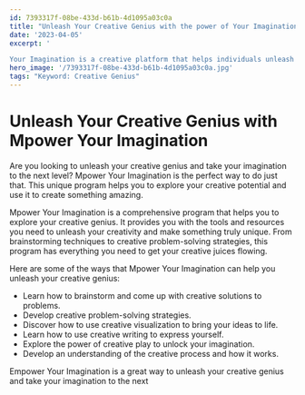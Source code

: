 ```yaml
---
id: 7393317f-08be-433d-b61b-4d1095a03c0a
title: "Unleash Your Creative Genius with the power of Your Imagination"
date: '2023-04-05'
excerpt: ' 

Your Imagination is a creative platform that helps individuals unleash their creative genius. It provides creative resources, tools, and tips to help individuals come up with original ideas and explore their creative potential. The platform also offers an online community of like-minded people who can provide support and inspiration. With Mpower Your Imagination, users can explore their creative side and develop unique ideas that can be used to create art, music, literature, and more.'
hero_image: '/7393317f-08be-433d-b61b-4d1095a03c0a.jpg'
tags: "Keyword: Creative Genius"
---
```




# Unleash Your Creative Genius with Mpower Your Imagination

Are you looking to unleash your creative genius and take your imagination to the next level? Mpower Your Imagination is the perfect way to do just that. This unique program helps you to explore your creative potential and use it to create something amazing.

Mpower Your Imagination is a comprehensive program that helps you to explore your creative genius. It provides you with the tools and resources you need to unleash your creativity and make something truly unique. From brainstorming techniques to creative problem-solving strategies, this program has everything you need to get your creative juices flowing. 

Here are some of the ways that Mpower Your Imagination can help you unleash your creative genius:

* Learn how to brainstorm and come up with creative solutions to problems.
* Develop creative problem-solving strategies.
* Discover how to use creative visualization to bring your ideas to life.
* Learn how to use creative writing to express yourself.
* Explore the power of creative play to unlock your imagination.
* Develop an understanding of the creative process and how it works.

Empower Your Imagination is a great way to unleash your creative genius and take your imagination to the next
